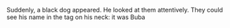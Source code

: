 Suddenly, a black dog appeared. He looked at them attentively. They could see his name
in the tag on his neck: it was Buba